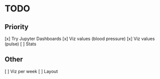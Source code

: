 # TODO

## Priority
[x] Try Jupyter Dashboards
[x] Viz values (blood pressure)
[x] Viz values (pulse)
[ ] Stats


## Other
[ ] Viz per week
[ ] Layout